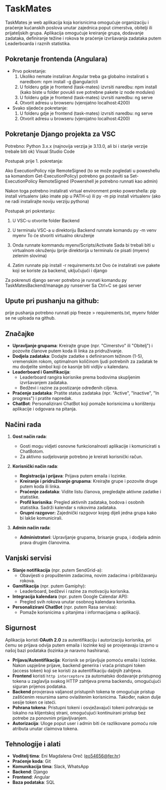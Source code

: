 # TaskMates

TaskMates je web aplikacija koja korisnicima omogućuje organizaciju i praćenje kućanskih poslova unutar zajednica poput cimerstva, obitelji ili prijateljskih grupa. Aplikacija omogućuje kreiranje grupa, dodavanje zadataka, definiranje težine i rokova te praćenje izvršavanja zadataka putem Leaderboarda i raznih statistika.

## **Pokretanje frontenda (Angulara)**
- Prvo pokretanje:
    1. Ukoliko nemate instaliran Angular treba ga globalno instalirati s naredbom: npm install -g @angular/cli
    2. U folderu gdje je frontend (task-mates) izvrsiti naredbu: npm install  (kako biste u folder povukli sve potrebne pakete iz node modules)
    3. U folderu gdje je frontend (task-mates) izvrsiti naredbu: ng serve
    4. Otvorit adresu u browseru (vjerojatno localhost:4200)
- Svako sljedeće pokretanje:
    1. U folderu gdje je frontend (task-mates) izvrsiti naredbu: ng serve
    2. Otvorit adresu u browseru (vjerojatno localhost:4200)

## **Pokretanje Django projekta za VSC**

Potrebno:
    Python 3.x.x (najnovija verzija je 3.13.0, ali bi i starije verzije trebale biti ok)
    Visual Studio Code
     
Postupak prije 1. pokretanja:
    
 Ako ExecutionPolicy nije RemoteSigned (to se može pogledati u poweshellu sa komandom Get-ExecutionPolicy)  potrebno ga postaviti sa
          Set-ExecutionPolicy RemoteSigned
 (Powershell je potrebno runnati kao admin)

Nakon toga potrebno instalirati virtual environment preko powershella:
     pip install virtualenv (ako imate pip u PATH-u) 
      ili
     py -m pip install virtualenv
 (ako ne radi instalirajte noviju verziju pythona)

Postupak pri pokretanju:

 1. U VSC-u otvorite folder Backend

 2. U terminalu VSC-a u direktoriju Backend runnate komandu py -m venv myenv
    To će stvoriti virtualno okruženje

 3. Onda runnate kommandu
     myenv/Scripts/Activate
   Sada bi trebali biti u virtualnom okruženju (prije direktorija u terminalu će pisati (myenv) zelenim slovima)

 4. Zatim runnate pip install -r requirements.txt
   Ovo će instalirati sve pakete koji se koriste za backend, uključujući i django

Za pokrenuti django server potrebno je runnati komandu 
  py TaskMatesBackend/manage.py runserver
Sa Ctrl+C se gasi server
## Upute pri pushanju na github:
 prije pushanja potrebno runnati pip freeze > requirements.txt, myenv folder se ne uploada na github.

## Značajke

- **Upravljanje grupama**: Kreirajte grupe (npr. "Cimerstvo" ili "Obitelj") i pozovite članove putem koda ili linka za pridruživanje.
- **Dodjela zadataka**: Dodajte zadatke s definiranom težinom (1-5), vremenskim rokom, optimalnom količinom ljudi potrebnih za zadatak te mu dodjelite simbol koji će kasnije biti vidljiv u kalendaru.
- **Leaderboard i Gamifikacija**:
  - Leaderboard rangira korisnike prema bodovima skupljenim izvršavanjem zadataka.
  - Bedževi i razine za postizanje određenih ciljeva.
- **Praćenje zadataka**: Pratite status zadataka (npr. "Active", "Inactive", "In progress") i pratite napredak.
- **ChatBot**: Personalizirani ChatBot koji pomaže korisnicima u korištenju aplikacije i odgovara na pitanja.

## Načini rada

1. **Gost način rada**:
   - Gosti mogu vidjeti osnovne funkcionalnosti aplikacije i komunicirati s ChatBotom.
   - Za aktivno sudjelovanje potrebno je kreirati korisnički račun.

2. **Korisnički način rada**:
   - **Registracija i prijava**: Prijava putem emaila i lozinke.
   - **Kreiranje i pridruživanje grupama**: Kreirajte grupe i pozovite druge putem koda ili linka.
   - **Praćenje zadataka**: Vidite listu članova, pregledajte aktivne zadatke i statistike.
   - **Profil korisnika**: Pregled aktivnih zadataka, bodova i osobnih statistika. Sadrži kalendar s rokovima zadataka.
   - **Grupni razgovor:** Zajednički razgovor kojeg dijeli jedna grupa kako bi lakše komunicirali.

3. **Admin način rada**:
   - **Administratori**: Upravljanje grupama, brisanje grupa, i dodjela admin prava drugim članovima.

## Vanjski servisi

- **Slanje notifikacija** (npr. putem SendGrid-a):
  - Obavijesti o propuštenim zadacima, novim zadacima i približavanju rokova.
- **Gamifikacija** (npr. putem Gamiphy):
  - Leaderboard, bedževi i razine za motivaciju korisnika.
- **Integracija kalendara** (npr. putem Google Calendar API):
  - Pregled svih rokova unutar osobnog kalendara korisnika.
- **Personalizirani ChatBot** (npr. putem Rasa servisa):
  - Pomaže korisnicima s pitanjima i informacijama o aplikaciji.

## Sigurnost

Aplikacija koristi **OAuth 2.0** za autentifikaciju i autorizaciju korisnika, pri čemu se prijava odvija putem emaila i lozinke koji se provjeravaju izravno u našoj bazi podataka (lozinka je naravno hashirana).

- **Prijava/Autentifikacija**: Korisnik se prijavljuje pomoću emaila i lozinke. Nakon uspješne prijave, backend generira i vraća pristupni token (access token) koji se koristi za autentifikaciju daljnjih zahtjeva.
- **Frontend** koristi `http interceptore` za automatsko dodavanje pristupnog tokena u zaglavlja svakog HTTP zahtjeva prema backendu, omogućujući siguran prijenos podataka.
- **Backend** provjerava valjanost pristupnih tokena te omogućuje pristup zaštićenim resursima samo ovlaštenim korisnicima. Također, nakon dulje sesije token ce isteći.
- **Pohrana tokena**: Pristupni tokeni i osvježavajući tokeni pohranjuju se lokalno na klijentskoj strani, omogućujući kontinuirani pristup bez potrebe za ponovnim prijavljivanjem.
- **Autorizacija**: Uloge poput user i admin biti će razlikovane pomoću role atributa unutar claimova tokena.

## Tehnologije i alati

- **Voditelj tima**: Eni Magdalena Oreč (eo54656@fer.hr)
- **Praćenje koda**: Git
- **Komunikacija tima**: Slack, WhatsApp
- **Backend**: Django
- **Frontend**: Angular
- **Baza podataka**: SQL
